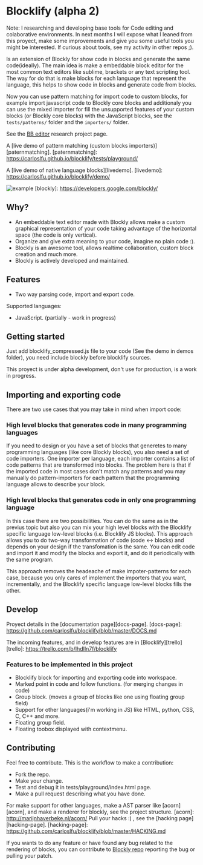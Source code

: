 # Blocklify (alpha 2)

Note: I researching and developing base tools for Code editing and colaborative environments. In next months I will expose what I leaned from this proyect, make some improvements and give you some useful tools you might be interested. If curious about tools, see my activity in other repos ;). 

Is an extension of Blockly for show code in blocks and generate the same code(ideally). The main idea is make a embeddable block editor for the most common text editors like sublime, brackets or any text scripting tool. The way for do that is make blocks for each language that represent the language, this helps to show code in blocks and generate code from blocks.

Now you can use pattern matching for import code to custom blocks, for example import javascript code to Blockly core blocks and additionaly you can use the mixed importer for fill the unsupported features of your custom blocks (or Blockly core blocks) with the JavaScript blocks, see the `tests/patterns/` folder and the `importers/` folder.

See the [BB editor][bb-editor-git] research project page.

[bb-editor-git]: https://github.com/carloslfu/BB-editor

A [live demo of pattern matching (custom blocks importers)][paternmatching].
[paternmatching]: https://carloslfu.github.io/blocklify/tests/playground/

A [live demo of native language blocks][livedemo].
[livedemo]: https://carloslfu.github.io/blocklify/demo/

![example](https://github.com/carloslfu/blocklify/blob/master/blocklify.jpg)
[blockly]: https://developers.google.com/blockly/

## Why?

- An embeddable text editor made with Blockly allows make a custom graphical representation of your code taking advantage of the horizontal space (the code is only vertical).
- Organize and give extra meaning to your code, imagine no plain code :).
- Blockly is an awesome tool, allows realtime collaboration, custom block creation and much more.
- Blockly is actively developed and maintained.

## Features
- Two way parsing code, import and export code.

Supported languages:
- JavaScript. (partially - work in progress)

## Getting started

Just add blocklify_compressed.js file to your code (See the demo in demos folder), you need include blockly before blocklify sources.

This proyect is under alpha development, don't use for production, is a work in progress.

## Importing and exporting code

There are two use cases that you may take in mind when import code:

### High level blocks that generates code in many programming languages

If you need to design or you have a set of blocks that generetes to many programming languages (like core Blockly blocks), you also need a set of code importers. One importer per language, each importer contains a list of code patterns that are transformed into blocks. The problem here is that if the imported code in most cases don't match any patterns and you may manually do pattern-importers for each pattern that the programming language allows to describe your block.

### High level blocks that generates code in only one programming language

In this case there are two possibilities. You can do the same as in the previus topic but also you can mix your high level blocks with the Blocklify specific language low-level blocks (i.e. Blocklify JS blocks). This approach allows you to do two-way transformation of code (code <-> blocks) and depends on your design if the transfomation is the same. You can edit code and import it and modify the blocks and export it, and do it periodically with the same program.

This approach removes the headeache of make impoter-patterns for each case, because you only cares of implement the importers that you want, incrementally, and the Blocklify specific language low-level blocks fills the other.

## Develop

Proyect details in the [documentation page][docs-page].
[docs-page]: https://github.com/carloslfu/blocklify/blob/master/DOCS.md

The incoming features, and in develop features are in [Blocklify][trello]
[trello]: https://trello.com/b/IhdIln7f/blocklify


### Features to be implemented in this project
- Blocklify block for importing and exporting code into workspace.
- Marked point in code and follow functions. (for merging changes in code)
- Group block. (moves a group of blocks like one using floating group field)
- Support for other languages(i'm working in JS) like HTML, python, CSS, C, C++ and more.
- Floating group field.
- Floating toobox displayed with contextmenu.

## Contributing
Feel free to contribute. This is the workflow to make a contribution:
- Fork the repo.
- Make your change.
- Test and debug it in tests/playground/index.html page.
- Make a pull request describing what you have done.

For make support for other languages, make a AST parser like [acorn][acorn], and make a renderer for blockly, see the project structure.
[acorn]: http://marijnhaverbeke.nl/acorn/
Pull your hacks :) , see the [hacking page][hacking-page].
[hacking-page]: https://github.com/carloslfu/blocklify/blob/master/HACKING.md

If you wants to do any feature or have found any bug related to the rendering of blocks, you can contribute to [Blockly repo][blockly-git] reporting the bug or pulling your patch.

[blockly-git]: https://github.com/google/blockly
